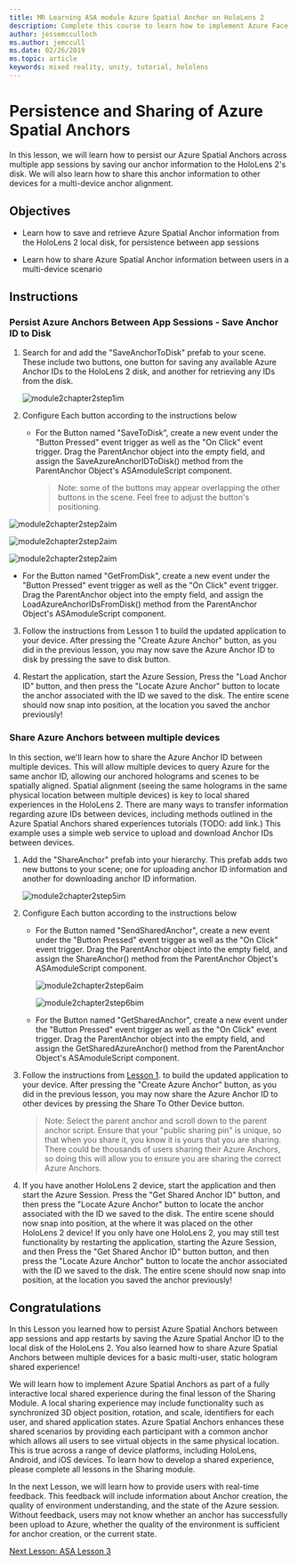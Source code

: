 ```yaml
---
title: MR Learning ASA module Azure Spatial Anchor on HoloLens 2
description: Complete this course to learn how to implement Azure Face Recognition within a mixed reality application.
author: jessemcculloch
ms.author: jemccull
ms.date: 02/26/2019
ms.topic: article
keywords: mixed reality, unity, tutorial, hololens
---
```


# Persistence and Sharing of Azure Spatial Anchors

In this lesson, we will learn how to persist our Azure Spatial Anchors across multiple app sessions by saving our anchor information to the HoloLens 2's disk. We will also learn how to share this anchor information to other devices for a multi-device anchor alignment.

## Objectives

* Learn how to save and retrieve Azure Spatial Anchor information from the HoloLens 2 local disk, for persistence between app sessions

* Learn how to share Azure Spatial Anchor information between users in a multi-device scenario

  

## Instructions

### Persist Azure Anchors Between App Sessions - Save Anchor ID to Disk

1. Search for and add the "SaveAnchorToDisk" prefab to your scene. These include two buttons, one button for saving any available Azure Anchor IDs to the HoloLens 2 disk, and another for retrieving any IDs from the disk.

   ![module2chapter2step1im](images/module2chapter2step1im.PNG)

2. Configure Each button according to the instructions below
   - For the Button named "SaveToDisk", create a new event under the "Button Pressed" event trigger as well as the "On Click" event trigger. Drag the ParentAnchor object into the empty field, and assign the SaveAzureAnchorIDToDisk() method from the ParentAnchor Object's ASAmoduleScript component.
   
     > Note: some of the buttons may appear overlapping the other buttons in the scene. Feel free to adjust the button's positioning.
   

  ![module2chapter2step2aim](images/module2chapter2step2aim.PNG)

![module2chapter2step2aim](images/module2chapter2step2bim.PNG)

![module2chapter2step2aim](images/module2chapter2step2cim.PNG)

   - For the Button named "GetFromDisk", create a new event under the "Button Pressed" event trigger as well as the "On Click" event trigger. Drag the ParentAnchor object into the empty field, and assign the LoadAzureAnchorIDsFromDisk() method from the ParentAnchor Object's ASAmoduleScript component.

3. Follow the instructions from Lesson 1 to build the updated application to your device. After pressing the "Create Azure Anchor" button, as you did in the previous lesson, you may now save the Azure Anchor ID to disk by pressing the save to disk button.

4. Restart the application, start the Azure Session, Press the "Load Anchor ID" button, and then press the "Locate Azure Anchor" button to locate the anchor associated with the ID we saved to the disk. The entire scene should now snap into position, at the location you saved the anchor previously!

### Share Azure Anchors between multiple devices

In this section, we'll learn how to share the Azure Anchor ID between multiple devices. This will allow multiple devices to query Azure for the same anchor ID, allowing our anchored holograms and scenes to be spatially aligned. Spatial alignment (seeing the same holograms in the same physical location between multiple devices) is key to local shared experiences in the HoloLens 2. There are many ways to transfer information regarding azure IDs between devices, including methods outlined in the Azure Spatial Anchors shared experiences tutorials (TODO: add link.) This example uses a simple web service to upload and download Anchor IDs between devices.

1. Add the "ShareAnchor" prefab into your hierarchy. This prefab adds two new buttons to your scene; one for uploading anchor ID information and another for downloading anchor ID information. 

   ![module2chapter2step5im](images/module2chapter2step5im.PNG)

2. Configure Each button according to the instructions below

   - For the Button named "SendSharedAnchor", create a new event under the "Button Pressed" event trigger as well as the "On Click" event trigger. Drag the ParentAnchor object into the empty field, and assign the ShareAnchor() method from the ParentAnchor Object's ASAmoduleScript component.

     ![module2chapter2step6aim](images/module2chapter2step6aim.PNG)

     ![module2chapter2step6bim](images/module2chapter2step6bim.PNG)

     

   - For the Button named "GetSharedAnchor", create a new event under the "Button Pressed" event trigger as well as the "On Click" event trigger. Drag the ParentAnchor object into the empty field, and assign the GetSharedAzureAnchor() method from the ParentAnchor Object's ASAmoduleScript component.

3. Follow the instructions from [Lesson 1](mrlearning-base-ch1.md). to build the updated application to your device. After pressing the "Create Azure Anchor" button, as you did in the previous lesson, you may now share the Azure Anchor ID to other devices by pressing the Share To Other Device button.

   > Note: Select the parent anchor and scroll down to the parent anchor script. Ensure that your "public sharing pin" is unique, so that when you share it, you know it is yours that you are sharing. There could be thousands of users sharing their Azure Anchors, so doing this will allow you to ensure you are sharing the correct Azure Anchors.

4. If you have another HoloLens 2 device, start the application and then start the Azure Session. Press the "Get Shared Anchor ID" button, and then press the "Locate Azure Anchor" button to locate the anchor associated with the ID we saved to the disk. The entire scene should now snap into position, at the where it was placed on the other HoloLens 2 device! If you only have one HoloLens 2, you may still test functionality by restarting the application, starting the Azure Session, and then Press the "Get Shared Anchor ID" button button, and then press the "Locate Azure Anchor" button to locate the anchor associated with the ID we saved to the disk. The entire scene should now snap into position, at the location you saved the anchor previously!

## Congratulations
In this Lesson you learned how to persist Azure Spatial Anchors between app sessions and app restarts by saving the Azure Spatial Anchor ID to the local disk of the HoloLens 2. You also learned how to share Azure Spatial Anchors between multiple devices for a basic multi-user, static hologram shared experience!

We will learn how to implement Azure Spatial Anchors as part of a fully interactive local shared experience during the final lesson of the Sharing Module. A local sharing experience may include functionality such as synchronized 3D object position, rotation, and scale, identifiers for each user, and shared application states. Azure Spatial Anchors enhances these shared scenarios by providing each participant with a common anchor which allows all users to see virtual objects in the same physical location. This is true across a range of device platforms, including HoloLens, Android, and iOS devices. To learn how to develop a shared experience, please complete all lessons in the Sharing module.

In the next Lesson, we will learn how to provide users with real-time feedback. This feedback will include information about Anchor creation, the quality of environment understanding, and the state of the Azure session. Without feedback, users may not know whether an anchor has successfully been upload to Azure, whether the quality of the environment is sufficient for anchor creation, or the current state.

[Next Lesson: ASA Lesson 3](mrlearning-asa-ch3.md)

